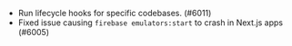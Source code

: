 - Run lifecycle hooks for specific codebases. (#6011)
- Fixed issue causing `firebase emulators:start` to crash in Next.js apps (#6005)
